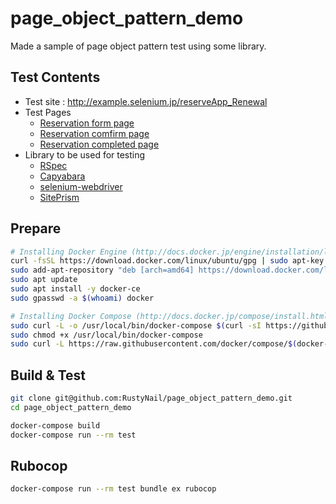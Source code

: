 # page_object_pattern_demo
Made a sample of page object pattern test using some library.

## Test Contents
- Test site : http://example.selenium.jp/reserveApp_Renewal
- Test Pages
  - [Reservation form page](http://example.selenium.jp/reserveApp_Renewal/index.html)
  - [Reservation comfirm page](http://example.selenium.jp/reserveApp_Renewal/check_info.html)
  - [Reservation completed page](http://example.selenium.jp/reserveApp_Renewal/final_confirm.html)
- Library to be used for testing
  - [RSpec](https://github.com/rspec/rspec)
  - [Capyabara](https://github.com/teamcapybara/capybara)
  - [selenium-webdriver](https://github.com/SeleniumHQ/selenium/tree/master/rb)
  - [SitePrism](https://github.com/natritmeyer/site_prism)

## Prepare

```bash
# Installing Docker Engine (http://docs.docker.jp/engine/installation/linux/ubuntulinux.html)
curl -fsSL https://download.docker.com/linux/ubuntu/gpg | sudo apt-key add -
sudo add-apt-repository "deb [arch=amd64] https://download.docker.com/linux/ubuntu $(lsb_release -cs) stable"
sudo apt update
sudo apt install -y docker-ce
sudo gpasswd -a $(whoami) docker

# Installing Docker Compose (http://docs.docker.jp/compose/install.html)
sudo curl -L -o /usr/local/bin/docker-compose $(curl -sI https://github.com/docker/compose/releases/latest | sed -n "/^Location:/{s/^.* //;s#/tag/#/download/#;s#\\r\$#/docker-compose-$(uname -s)-$(uname -m)#;p;}")
sudo chmod +x /usr/local/bin/docker-compose
sudo curl -L https://raw.githubusercontent.com/docker/compose/$(docker-compose version --short)/contrib/completion/bash/docker-compose -o /usr/share/bash-completion/completions/docker-compose
```

## Build & Test

```bash
git clone git@github.com:RustyNail/page_object_pattern_demo.git
cd page_object_pattern_demo

docker-compose build
docker-compose run --rm test
```
## Rubocop

```bash
docker-compose run --rm test bundle ex rubocop
```
